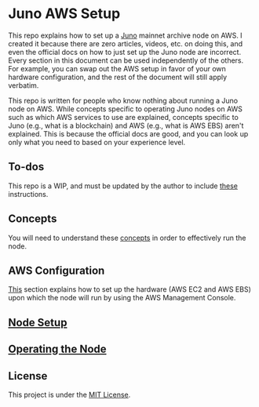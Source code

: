 # Juno AWS Setup

This repo explains how to set up a [Juno](https://www.junonetwork.io/) mainnet archive node on AWS. I created it because there are zero articles, videos, etc. on doing this, and even the official docs on how to just set up the Juno node are incorrect. Every section in this document can be used independently of the others. For example, you can swap out the AWS setup in favor of your own hardware configuration, and the rest of the document will still apply verbatim.

This repo is written for people who know nothing about running a Juno node on AWS. While concepts specific to operating Juno nodes on AWS such as which AWS services to use are explained, concepts specific to Juno (e.g., what is a blockchain) and AWS (e.g., what is AWS EBS) aren't explained. This is because the official docs are good, and you can look up only what you need to based on your experience level.

## To-dos

This repo is a WIP, and must be updated by the author to include [these](docs/to-dos.md) instructions.

## Concepts

You will need to understand these [concepts](docs/concepts.md) in order to effectively run the node.

## AWS Configuration

[This](docs/aws-config.md) section explains how to set up the hardware (AWS EC2 and AWS EBS) upon which the node will run by using the AWS Management Console.

## [Node Setup](docs/node-setup.md)

## [Operating the Node](docs/operating.md)

## License

This project is under the [MIT License](LICENSE).

